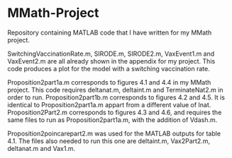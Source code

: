 # MMath-Project
Repository containing MATLAB code that I have written for my MMath project. 

SwitchingVaccinationRate.m, SIRODE.m, SIRODE2.m, VaxEvent1.m and VaxEvent2.m are all already shown in the appendix for my project. This code produces a plot for the model with a switching vaccination rate. 

Proposition2part1a.m corresponds to figures 4.1 and 4.4 in my MMath project. This code requires deltanat.m, deltaint.m and TerminateNat2.m in order to run. Proposition2part1b.m corresponds to figures 4.2 and 4.5. It is identical to Proposition2part1a.m appart from a different value of Inat. Proposition2Part2.m corresponds to figures 4.3 and 4.6, and requires the same files to run as Proposition2part1a.m, with the addition of Vdash.m. 

Proposition2poincarepart2.m was used for the MATLAB outputs for table 4.1. The files also needed to run this one are deltaint.m, Vax2Part2.m, deltanat.m and Vax1.m. 
